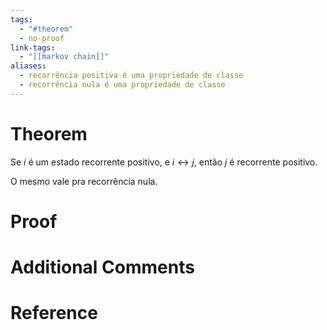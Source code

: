 ```yaml
---
tags:
  - "#theorem"
  - no-proof
link-tags:
  - "[[markov chain]]"
aliases:
  - recorrência positiva é uma propriedade de classe
  - recorrência nula é uma propriedade de classe
---
```

# Theorem
Se $i$ é um estado recorrente positivo, e $i \leftrightarrow j$, então $j$ é recorrente positivo.

O mesmo vale pra recorrência nula.

# Proof


# Additional Comments


# Reference






